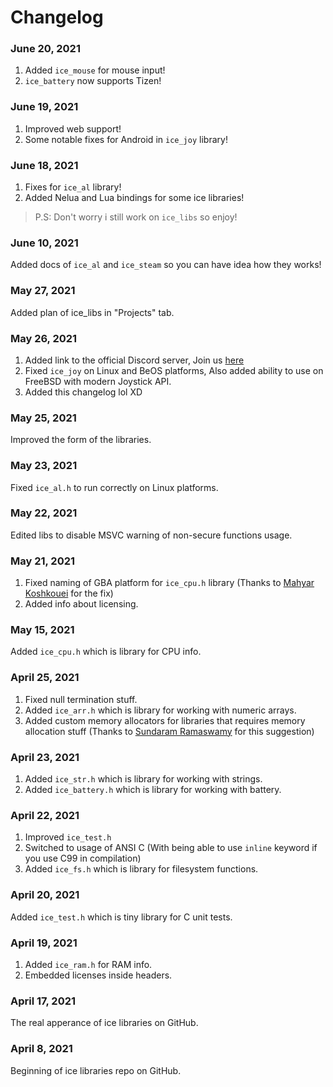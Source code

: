 # Changelog

### June 20, 2021

1. Added `ice_mouse` for mouse input!
2. `ice_battery` now supports Tizen!

### June 19, 2021

1. Improved web support!
2. Some notable fixes for Android in `ice_joy` library!

### June 18, 2021

1. Fixes for `ice_al` library!
2. Added Nelua and Lua bindings for some ice libraries!

> P.S: Don't worry i still work on `ice_libs` so enjoy!

### June 10, 2021

Added docs of `ice_al` and `ice_steam` so you can have idea how they works!

### May 27, 2021

Added plan of ice_libs in "Projects" tab.

### May 26, 2021

1. Added link to the official Discord server, Join us [here](https://discord.gg/DruPBE5m2C)
2. Fixed `ice_joy` on Linux and BeOS platforms, Also added ability to use on FreeBSD with modern Joystick API.
3. Added this changelog lol XD

### May 25, 2021

Improved the form of the libraries.

### May 23, 2021

Fixed `ice_al.h` to run correctly on Linux platforms.

### May 22, 2021

Edited libs to disable MSVC warning of non-secure functions usage.

### May 21, 2021

1. Fixed naming of GBA platform for `ice_cpu.h` library (Thanks to [Mahyar Koshkouei](https://github.com/deltabeard) for the fix)
2. Added info about licensing.

### May 15, 2021

Added `ice_cpu.h` which is library for CPU info.

### April 25, 2021

1. Fixed null termination stuff.
2. Added `ice_arr.h` which is library for working with numeric arrays.
3. Added custom memory allocators for libraries that requires memory allocation stuff (Thanks to [Sundaram Ramaswamy](https://github.com/legends2k) for this suggestion)

### April 23, 2021

1. Added `ice_str.h` which is library for working with strings.
2. Added `ice_battery.h` which is library for working with battery.

### April 22, 2021

1. Improved `ice_test.h`
2. Switched to usage of ANSI C (With being able to use `inline` keyword if you use C99 in compilation)
3. Added `ice_fs.h` which is library for filesystem functions.

### April 20, 2021

Added `ice_test.h` which is tiny library for C unit tests.

### April 19, 2021

1. Added `ice_ram.h` for RAM info.
2. Embedded licenses inside headers.

### April 17, 2021

The real apperance of ice libraries on GitHub.

### April 8, 2021

Beginning of ice libraries repo on GitHub.

